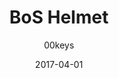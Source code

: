 ---
title: BoS Helmet
profile: SA Row 1
colorway: Brotherhood Steel
base: SILVERABS
legend: NN
author: 00keys
date: 2017-04-01
gb: junktown2
code: brotherhood-silverabs-nn-sa1
id: 1012 # 1000 = Junktown Keys II GB
tags: SA Row 1, BoS Helmet, Junktown Keys II GB, Brotherhood Steel
template: key.jade
---